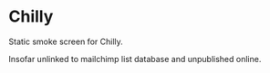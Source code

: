 # Chilly
Static smoke screen for Chilly.

Insofar unlinked to mailchimp list database and unpublished online.
